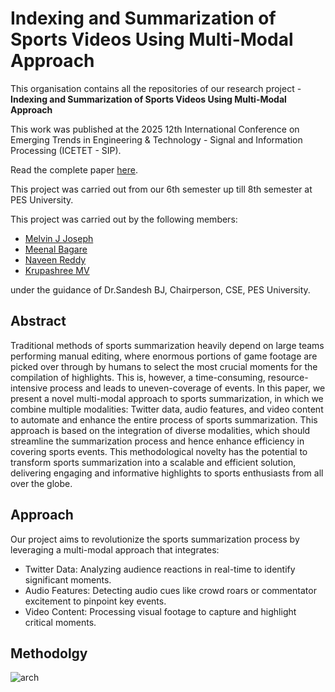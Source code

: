 # Indexing and Summarization of Sports Videos Using Multi-Modal Approach

This organisation contains all the repositories of our research project - **Indexing and Summarization of Sports Videos Using Multi-Modal Approach**

This work was published at the 2025 12th International Conference on Emerging Trends in Engineering & Technology - Signal and Information Processing (ICETET - SIP). 

Read the complete paper [here](https://ieeexplore.ieee.org/document/11156673).

This project was carried out from our 6th semester up till 8th semester at PES University.

This project was carried out by the following members:
- [Melvin J Joseph](https://github.com/melvinjjoseph)
- [Meenal Bagare](https://github.com/Meenalbagare)
- [Naveen Reddy](https://github.com/gnaveenreddy)
- [Krupashree MV](https://github.com/KRUPASHREEMV)

under the guidance of Dr.Sandesh BJ, Chairperson, CSE, PES University.

## Abstract 
Traditional methods of sports summarization heavily depend on large teams performing manual editing, where enormous portions of game footage are picked over through by humans to select the most crucial moments for the compilation of highlights. This is, however, a time-consuming, resource-intensive process and leads to uneven-coverage of events. In this paper, we present a novel multi-modal approach to sports summarization,
in which we combine multiple modalities: Twitter data, audio features, and video content to automate and enhance the entire process of sports summarization. This approach is based on the integration of diverse modalities, which should streamline the summarization process and hence enhance efficiency in covering sports events. This methodological novelty has the potential to transform sports summarization into a scalable and efficient solution, delivering engaging and informative highlights to sports enthusiasts from all over the globe.

## Approach
Our project aims to revolutionize the sports summarization process by leveraging a multi-modal approach that integrates:
- Twitter Data: Analyzing audience reactions in real-time to identify significant moments.
- Audio Features: Detecting audio cues like crowd roars or commentator excitement to pinpoint key events.
- Video Content: Processing visual footage to capture and highlight critical moments.

## Methodolgy
![arch](https://github.com/user-attachments/assets/7c6ea5d5-9159-4e56-a907-371b733e556d)

